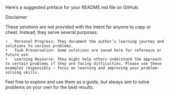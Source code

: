 Here’s a suggested preface for your README.md file on GitHub:

Disclaimer

These solutions are not provided with the intent for anyone to copy or cheat. Instead, they serve several purposes:

	•	Personal Progress: They document the author’s learning journey and solutions to various problems.
	•	Task Preservation: Some solutions are saved here for reference or future use.
	•	Learning Resource: They might help others understand the approach to certain problems if they are facing difficulties. Please use these examples responsibly — focus on learning and improving your problem-solving skills.

Feel free to explore and use them as a guide, but always aim to solve problems on your own for the best results.
